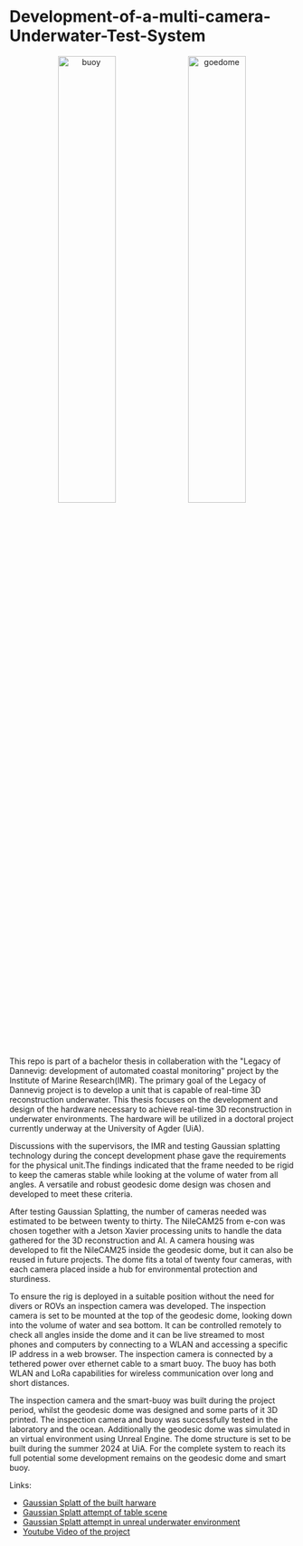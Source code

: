 # Development-of-a-multi-camera-Underwater-Test-System

<p align="center">
  <img src="https://github.com/Oletn/Development-of-a-multi-camera-Underwater-Test-System/assets/148344905/5fdf5a3c-9f9e-477d-aab0-6cbdcd7547e7" alt="buoy" width="45%" />
  <img src="https://github.com/Oletn/Development-of-a-multi-camera-Underwater-Test-System/assets/148344905/700f405e-5a3f-485b-8ddc-4139eeb9b29c" alt="goedome" width="45%" />
</p>

This repo is part of a bachelor thesis in collaberation with the "Legacy of Dannevig: development of automated coastal monitoring" project by the Institute of Marine Research(IMR). The primary goal of the Legacy of Dannevig project is to develop a unit that is capable of real-time 3D reconstruction underwater. This thesis focuses on the development and design of the hardware necessary to achieve real-time 3D reconstruction in underwater environments. The hardware will be utilized in a doctoral project currently underway at the University of Agder (UiA).

Discussions with the supervisors, the IMR and testing Gaussian splatting technology during the concept development phase gave the requirements for the physical unit.The findings indicated that the frame needed to be rigid to keep the cameras stable while looking at the volume of water from all angles. A versatile and robust geodesic dome design was chosen and developed to meet these criteria. 

After testing Gaussian Splatting, the number of cameras needed was estimated to be between twenty to thirty. The NileCAM25 from e-con was chosen together with a Jetson Xavier processing units to handle the data gathered for the 3D reconstruction and AI. A camera housing was developed to fit the NileCAM25 inside the geodesic dome, but it can also be reused in future projects. The dome fits a total of twenty four cameras, with each camera placed inside a hub for environmental protection and sturdiness.

To ensure the rig is deployed in a suitable position without the need for divers or ROVs an inspection camera was developed. The inspection camera is set to be mounted at the top of the geodesic dome, looking down into the volume of water and sea bottom. It can be controlled remotely to check all angles inside the dome and it can be live streamed to most phones and computers by connecting to a WLAN and accessing a specific IP address in a web browser. The inspection camera is connected by a tethered power over ethernet cable to a smart buoy. The buoy has both WLAN and LoRa capabilities for wireless communication over long and short distances.

The inspection camera and the smart-buoy was built during the project period, whilst the geodesic dome was designed and some parts of it 3D printed. The inspection camera and buoy was successfully tested in the laboratory and the ocean. Additionally the geodesic dome was simulated in an virtual environment using Unreal Engine. The dome structure is set to be built during the summer 2024 at UiA. For the complete system to reach its full potential some development remains on the geodesic dome and smart buoy. 

Links: 

- [Gaussian Splatt of the built harware](https://poly.cam/capture/2C4342B9-2C42-4000-ADCE-34B9547F4CDA)
- [Gaussian Splatt attempt of table scene](https://poly.cam/capture/99aa364c-8df5-4117-9ccb-add820ba049c)
- [Gaussian Splatt attempt in unreal underwater environment](https://poly.cam/capture/67e4c845-c7d3-43b6-981c-8c3f783e6091)
- [Youtube Video of the project](https://youtu.be/iwjtGxDytKI)

